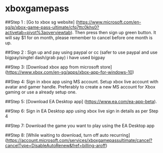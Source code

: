 # xboxgamepass

##Step 1  : [Go to xbox sg website] (https://www.microsoft.com/en-sg/p/xbox-game-pass-ultimate/cfq7ttc0khs0?activetab=pivot%3aoverviewtab). Then press then sign up green button. It will say $1 for on month, please remember to cancel before one month is up.

##Step 2 : Sign up and pay using paypal or cc (safer to use paypal and use bigpay/singtel dash/grab pay) 
i have used bigpay

##Step 3: [Download xbox app from microsoft store] (https://www.xbox.com/en-sg/apps/xbox-app-for-windows-10)

##Step 4: Sign in xbox app using MS account. Setup xbox live account with avatar and gamer handle.
Preferably to create a new MS account for Xbox gaming or use a already setup one.

##Step 5: [Download EA Desktop app] (https://www.ea.com/ea-app-beta).

##Step 6: Sign in EA Desktop app using xbox live sign in details as per Step 4

##Step 7: Download the game you want to play using the EA Desktop app

##Step 8: [While waiting to download, turn off auto recurring] (https://account.microsoft.com/services/xboxgamepassultimate/cancel?cancelType=DisableAutoRenew&fref=billing-aroff)
